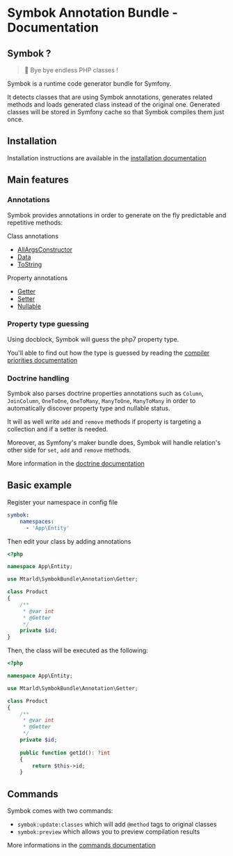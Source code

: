 # Symbok Annotation Bundle - Documentation
## Symbok ?
> :wave: Bye bye endless PHP classes !

Symbok is a runtime code generator bundle for Symfony.

It detects classes that are using Symbok annotations, generates related methods 
and loads generated class instead of the original one.
Generated classes will be stored in Symfony cache so that Symbok compiles them just once.

## Installation
Installation instructions are available in the [installation documentation](installation.md)

## Main features
### Annotations
Symbok provides annotations in order to generate on the fly predictable and repetitive methods:

Class annotations
  - [AllArgsConstructor](annotations/allArgsConstructor.md)
  - [Data](annotations/data.md)
  - [ToString](annotations/toString.md)

Property annotations
  - [Getter](annotations/getter.md)
  - [Setter](annotations/setter.md)
  - [Nullable](annotations/nullable.md)

### Property type guessing
Using docblock, Symbok will guess the php7 property type. 

You'll able to find out how the type is guessed by reading the [compiler priorities documentation](priorities.md)

### Doctrine handling
Symbok also parses doctrine properties annotations such as `Column`, `JoinColumn`, `OneToOne`, `OneToMany`, `ManyToOne`, `ManyToMany` in order to automatically discover property type and nullable status.

It will as well write `add` and `remove` methods if property is targeting a
collection and if a setter is needed.

Moreover, as Symfony's maker bundle does, Symbok will handle relation's other
side for `set`, `add` and `remove` methods.

More information in the [doctrine documentation](doctrine.md)

## Basic example
Register your namespace in config file
```yaml
symbok:
    namespaces:
      - 'App\Entity'
```
Then edit your class by adding annotations
```php
<?php

namespace App\Entity;

use Mtarld\SymbokBundle\Annotation\Getter;

class Product
{
    /**
     * @var int
     * @Getter
     */
    private $id;
}
```
Then, the class will be executed as the following:
```php
<?php

namespace App\Entity;

use Mtarld\SymbokBundle\Annotation\Getter;

class Product
{
    /**
     * @var int
     * @Getter
     */
    private $id;
    
    public function getId(): ?int
    {
        return $this->id;
    }
```

## Commands
Symbok comes with two commands:
- `symbok:update:classes` which will add `@method` tags to original classes
- `symbok:preview` which allows you to preview compilation results

More informations in the [commands documentation](commands.md)
